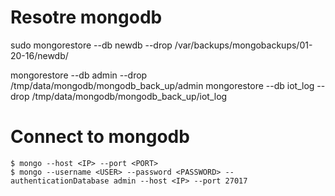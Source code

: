 # Resotre mongodb

sudo mongorestore --db newdb --drop /var/backups/mongobackups/01-20-16/newdb/

mongorestore --db admin --drop /tmp/data/mongodb/mongodb_back_up/admin
mongorestore --db iot_log --drop  /tmp/data/mongodb/mongodb_back_up/iot_log

# Connect to mongodb

```
$ mongo --host <IP> --port <PORT>
$ mongo --username <USER> --password <PASSWORD> --authenticationDatabase admin --host <IP> --port 27017
```

